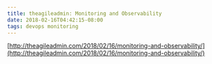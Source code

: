 ```yaml
---
title: theagileadmin: Monitoring and Observability
date: 2018-02-16T04:42:15-08:00
tags: devops monitoring
---
```

[http://theagileadmin.com/2018/02/16/monitoring-and-observability/](http://theagileadmin.com/2018/02/16/monitoring-and-observability/)
